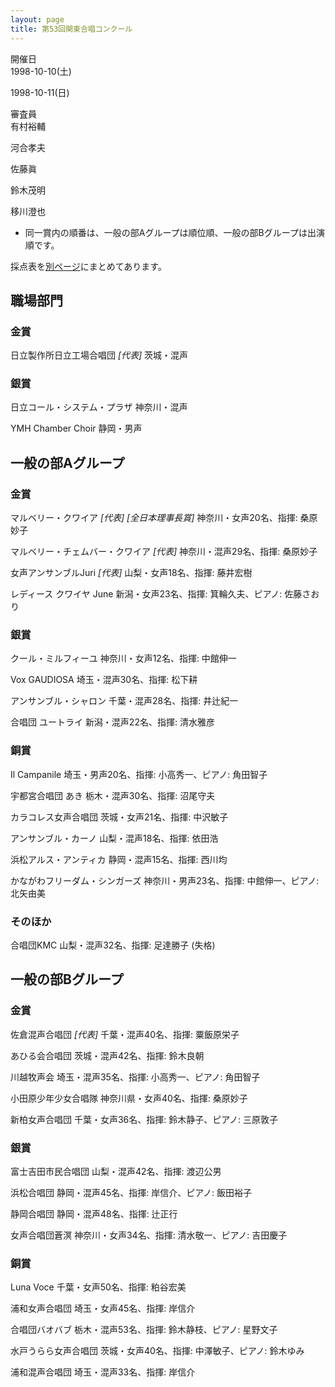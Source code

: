 ```yaml
---
layout: page
title: 第53回関東合唱コンクール
---
```

開催日  
1998-10-10(土)

1998-10-11(日)

審査員  
有村裕輔

河合孝夫

佐藤眞

鈴木茂明

移川澄也

-   同一賞内の順番は、一般の部Aグループは順位順、一般の部Bグループは出演順です。

採点表を[別ページ](../kanto-1998-10-10-11-score/)にまとめてあります。

職場部門
--------

### 金賞

<span class="choir-name">日立製作所日立工場合唱団</span> *\[代表\]*
茨城・混声

### 銀賞

<span class="choir-name">日立コール・システム・プラザ</span>
神奈川・混声

<span class="choir-name">YMH Chamber Choir</span>
静岡・男声

一般の部Aグループ
-----------------

### 金賞

<span class="choir-name">マルベリー・クワイア</span> *\[代表\]* *\[全日本理事長賞\]*
神奈川・女声20名、指揮: 桑原妙子

<span class="choir-name">マルベリー・チェムバー・クワイア</span> *\[代表\]*
神奈川・混声29名、指揮: 桑原妙子

<span class="choir-name">女声アンサンブルJuri</span> *\[代表\]*
山梨・女声18名、指揮: 藤井宏樹

<span class="choir-name">レディース クワイヤ June</span>
新潟・女声23名、指揮: 箕輪久夫、ピアノ: 佐藤さおり

### 銀賞

<span class="choir-name">クール・ミルフィーユ</span>
神奈川・女声12名、指揮: 中館伸一

<span class="choir-name">Vox GAUDIOSA</span>
埼玉・混声30名、指揮: 松下耕

<span class="choir-name">アンサンブル・シャロン</span>
千葉・混声28名、指揮: 井辻紀一

<span class="choir-name">合唱団 ユートライ</span>
新潟・混声22名、指揮: 清水雅彦

### 銅賞

<span class="choir-name">Il Campanile</span>
埼玉・男声20名、指揮: 小高秀一、ピアノ: 角田智子

<span class="choir-name">宇都宮合唱団 あき</span>
栃木・混声30名、指揮: 沼尾守夫

<span class="choir-name">カラコレス女声合唱団</span>
茨城・女声21名、指揮: 中沢敏子

<span class="choir-name">アンサンブル・カーノ</span>
山梨・混声18名、指揮: 依田浩

<span class="choir-name">浜松アルス・アンティカ</span>
静岡・混声15名、指揮: 西川均

<span class="choir-name">かながわフリーダム・シンガーズ</span>
神奈川・男声23名、指揮: 中館伸一、ピアノ: 北矢由美

### そのほか

<span class="choir-name">合唱団KMC</span>
山梨・混声32名、指揮: 足達勝子 (失格)

一般の部Bグループ
-----------------

### 金賞

<span class="choir-name">佐倉混声合唱団</span> *\[代表\]*
千葉・混声40名、指揮: 粟飯原栄子

<span class="choir-name">あひる会合唱団</span>
茨城・混声42名、指揮: 鈴木良朝

<span class="choir-name">川越牧声会</span>
埼玉・混声35名、指揮: 小高秀一、ピアノ: 角田智子

<span class="choir-name">小田原少年少女合唱隊</span>
神奈川県・女声40名、指揮: 桑原妙子

<span class="choir-name">新柏女声合唱団</span>
千葉・女声36名、指揮: 鈴木静子、ピアノ: 三原敦子

### 銀賞

<span class="choir-name">富士吉田市民合唱団</span>
山梨・混声42名、指揮: 渡辺公男

<span class="choir-name">浜松合唱団</span>
静岡・混声45名、指揮: 岸信介、ピアノ: 飯田裕子

<span class="choir-name">静岡合唱団</span>
静岡・混声48名、指揮: 辻正行

<span class="choir-name">女声合唱団蒼溟</span>
神奈川・女声34名、指揮: 清水敬一、ピアノ: 吉田慶子

### 銅賞

<span class="choir-name">Luna Voce</span>
千葉・女声50名、指揮: 粕谷宏美

<span class="choir-name">浦和女声合唱団</span>
埼玉・女声45名、指揮: 岸信介

<span class="choir-name">合唱団バオバブ</span>
栃木・混声53名、指揮: 鈴木静枝、ピアノ: 星野文子

<span class="choir-name">水戸うらら女声合唱団</span>
茨城・女声40名、指揮: 中澤敏子、ピアノ: 鈴木ゆみ

<span class="choir-name">浦和混声合唱団</span>
埼玉・混声33名、指揮: 岸信介
